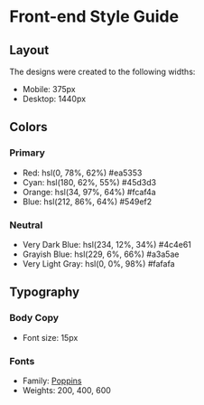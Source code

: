 # Front-end Style Guide

## Layout

The designs were created to the following widths:

- Mobile: 375px
- Desktop: 1440px

## Colors

### Primary

- Red: hsl(0, 78%, 62%) 	#ea5353
- Cyan: hsl(180, 62%, 55%) 	#45d3d3
- Orange: hsl(34, 97%, 64%) 	#fcaf4a
- Blue: hsl(212, 86%, 64%) 	#549ef2

### Neutral

- Very Dark Blue: hsl(234, 12%, 34%) #4c4e61
- Grayish Blue: hsl(229, 6%, 66%) 	#a3a5ae
- Very Light Gray: hsl(0, 0%, 98%) 	#fafafa

## Typography

### Body Copy

- Font size: 15px

### Fonts

- Family: [Poppins](https://fonts.google.com/specimen/Poppins)
- Weights: 200, 400, 600
